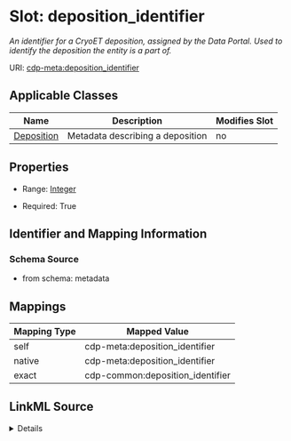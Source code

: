 

# Slot: deposition_identifier


_An identifier for a CryoET deposition, assigned by the Data Portal. Used to identify the deposition the entity is a part of._



URI: [cdp-meta:deposition_identifier](metadatadeposition_identifier)



<!-- no inheritance hierarchy -->





## Applicable Classes

| Name | Description | Modifies Slot |
| --- | --- | --- |
| [Deposition](Deposition.md) | Metadata describing a deposition |  no  |







## Properties

* Range: [Integer](Integer.md)

* Required: True





## Identifier and Mapping Information







### Schema Source


* from schema: metadata




## Mappings

| Mapping Type | Mapped Value |
| ---  | ---  |
| self | cdp-meta:deposition_identifier |
| native | cdp-meta:deposition_identifier |
| exact | cdp-common:deposition_identifier |




## LinkML Source

<details>
```yaml
name: deposition_identifier
description: An identifier for a CryoET deposition, assigned by the Data Portal. Used
  to identify the deposition the entity is a part of.
from_schema: metadata
exact_mappings:
- cdp-common:deposition_identifier
rank: 1000
alias: deposition_identifier
owner: Deposition
domain_of:
- Deposition
range: integer
required: true
inlined: true
inlined_as_list: true

```
</details>